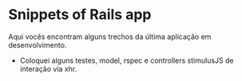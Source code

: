 # Snippets of Rails app

Aqui vocês encontram alguns trechos da última aplicação em desenvolvimento. 

* Coloquei alguns testes, model, rspec e controllers stimulusJS de interação via xhr.





